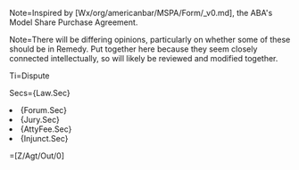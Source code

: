 Note=Inspired by [Wx/org/americanbar/MSPA/Form/_v0.md], the ABA's Model Share Purchase Agreement.

Note=There will be differing opinions, particularly on whether some of these should be in Remedy.  Put together here because they seem closely connected intellectually, so will likely be reviewed and modified together.

Ti=Dispute

Secs={Law.Sec}<li>{Forum.Sec}<li>{Jury.Sec}<li>{AttyFee.Sec}<li>{Injunct.Sec}

=[Z/Agt/Out/0]
